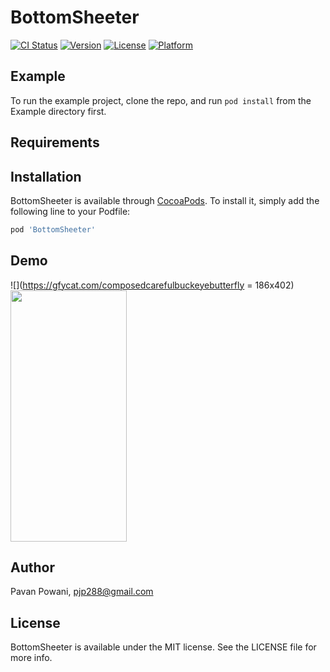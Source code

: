 # BottomSheeter

[![CI Status](https://img.shields.io/travis/pavan.powani@practo.com/BottomSheeter.svg?style=flat)](https://travis-ci.org/pavan.powani@practo.com/BottomSheeter)
[![Version](https://img.shields.io/cocoapods/v/BottomSheeter.svg?style=flat)](https://cocoapods.org/pods/BottomSheeter)
[![License](https://img.shields.io/cocoapods/l/BottomSheeter.svg?style=flat)](https://cocoapods.org/pods/BottomSheeter)
[![Platform](https://img.shields.io/cocoapods/p/BottomSheeter.svg?style=flat)](https://cocoapods.org/pods/BottomSheeter)

## Example

To run the example project, clone the repo, and run `pod install` from the Example directory first.

## Requirements

## Installation

BottomSheeter is available through [CocoaPods](https://cocoapods.org). To install
it, simply add the following line to your Podfile:

```ruby
pod 'BottomSheeter'
```

## Demo
![](https://gfycat.com/composedcarefulbuckeyebutterfly = 186x402)
<img src="https://gfycat.com/composedcarefulbuckeyebutterfly" width="186" height="402">

## Author

Pavan Powani, pjp288@gmail.com

## License

BottomSheeter is available under the MIT license. See the LICENSE file for more info.
